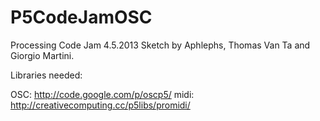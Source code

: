 P5CodeJamOSC
============

Processing Code Jam 4.5.2013
Sketch by Aphlephs, Thomas Van Ta and Giorgio Martini.

Libraries needed: 

OSC: http://code.google.com/p/oscp5/
midi: http://creativecomputing.cc/p5libs/promidi/
